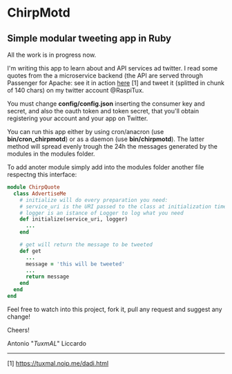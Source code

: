 # ChirpMotd

## Simple modular tweeting app in Ruby ##

All the work is in progress now.

I'm writing this app to learn about and API services ad twitter.
I read some quotes from the a microservice backend (the API are served through Passenger for Apache: see it in action [here](https://tuxmal.noip.me/dadi.html) [1] and tweet it (splitted in chunk of 140 chars) on my twitter account @RaspiTux.

You must change **config/config.json** inserting the consumer key and secret, and also the oauth token and token secret, that you'll obtain registering your account and your app on Twitter.

You can run this app either by using cron/anacron (use **bin/cron_chirpmotd**) or as a daemon (use **bin/chirpmotd**). The latter method will spread evenly trough the 24h the messages generated by the modules in the modules folder.

To add anoter module simply add into the modules folder another file respectng this interface:

```ruby
module ChirpQuote
  class AdvertiseMe
    # initialize will do every preparation you need:
    # service_uri is the URI passed to the class at initialization time
    # logger is an istance of Logger to log what you need
    def initialize(service_uri, logger)
      ...
    end

    # get will return the message to be tweeted
    def get
      ...
      message = 'this will be tweeted'
      ...
      return message
    end
  end
end
```

Feel free to watch into this project, fork it, pull any request and suggest any change!

Cheers!

Antonio "_TuxmAL_" Liccardo

---
[1] https://tuxmal.noip.me/dadi.html
